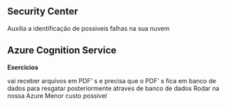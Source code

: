 ## Security Center

Auxilia a identificação de possiveis falhas na sua nuvem

## Azure Cognition Service


**Exercicios**

vai receber arquivos em PDF' s
e precisa que o PDF' s fica em banco de dados para resgatar posteriormente atraves de banco de dados
Rodar na nossa Azure
Menor custo possivel